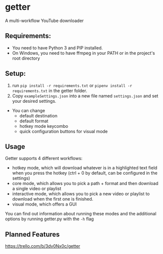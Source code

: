 # getter
A multi-workflow YouTube downloader
## Requirements:
- You need to have Python 3 and PIP installed.  
- On Windows, you need to have ffmpeg in your PATH or in the project's root directory
## Setup:
1. run `pip install -r requirements.txt`  or `pipenv install -r requirements.txt` in the getter folder.
2. Copy `exampleSettings.json` into a new file named `settings.json` and set your desired settings.
  - You can change
    - default destination
    - default format
    - hotkey mode keycombo
    - quick configuration buttons for visual mode

## Usage
Getter supports 4 different workflows:
  - hotkey mode, which will download whatever is in a highlighted text field when you press the hotkey (ctrl + 0 by default, can be configured in the settings)
  - core mode, which allows you to pick a path + format and then download a single video or playlist
  - interactive mode, which allows you to pick a new video or playlist to download when the first one is finished.
  - visual mode, which offers a GUI

You can find out information about running these modes and the additional options by running getter.py with the `-h` flag

## Planned Features
https://trello.com/b/3dv0Nx0c/getter
